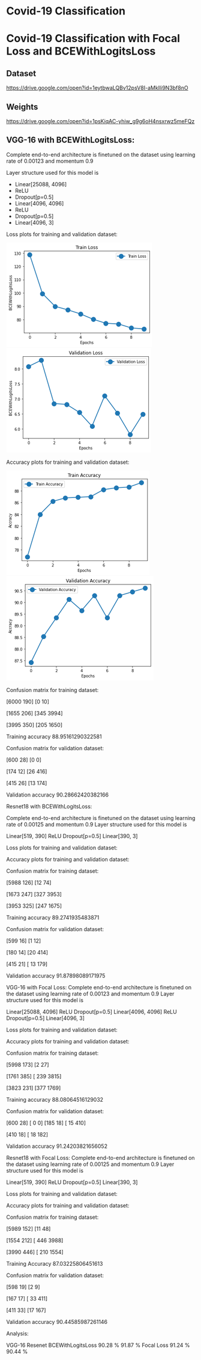 # Covid-19 Classification

# Covid-19 Classification with Focal Loss and BCEWithLogitsLoss

## Dataset 
https://drive.google.com/open?id=1eytbwaLQBv12psV8I-aMkIli9N3bf8nO
## Weights
https://drive.google.com/open?id=1psKiqAC-yhiw_g9g6oH4nsxrwz5meFQz

## VGG-16 with BCEWithLogitsLoss:
Complete end-to-end architecture is finetuned on the dataset using learning rate of 0.00123 and momentum 0.9

Layer structure used for this model is
- Linear[25088, 4096]
- ReLU
- Dropout[p=0.5]
- Linear[4096, 4096]
- ReLU
- Dropout[p=0.5]
- Linear[4096, 3]

Loss plots for training and validation dataset:

![1](/Images/1.png)
![2](/Images/2.png)
 
Accuracy plots for training and validation dataset:

![3](/Images/3.png)
![4](/Images/4.png)

Confusion matrix for training dataset:

[6000  190]
[0      10]

[1655  206]
[345  3994]

[3995  350]
[205  1650]

Training accuracy 88.95161290322581

Confusion matrix for validation dataset:

[600  28]
[0     0]

[174  12]
[26  416]

[415  26]
[13  174]

Validation accuracy 90.28662420382166

Resnet18 with BCEWithLogitsLoss:

Complete end-to-end architecture is finetuned on the dataset using learning rate of 0.00125 and momentum 0.9
Layer structure used for this model is

Linear[519, 390]
ReLU
Dropout[p=0.5]
Linear[390, 3]

Loss plots for training and validation dataset:



Accuracy plots for training and validation dataset:



Confusion matrix for training dataset:

[5988  126]
[12        74]

[1673  247]
[327  3953]

[3953  325]
[247  1675]

Training accuracy 89.2741935483871

Confusion matrix for validation dataset:

[599  16]
[1      12]

[180  14]
[20  414]

[415  21]
[ 13 179]

Validation accuracy 91.87898089171975

VGG-16 with Focal Loss:
Complete end-to-end architecture is finetuned on the dataset using learning rate of 0.00123 and momentum 0.9
Layer structure used for this model is

Linear[25088, 4096]
ReLU
Dropout[p=0.5]
Linear[4096, 4096]
ReLU
Dropout[p=0.5]
Linear[4096, 3]







Loss plots for training and validation dataset:
 

Accuracy plots for training and validation dataset:

Confusion matrix for training dataset:

[5998  173]
[2          27]

[1761  385]
[ 239 3815]

[3823  231]
[377  1769]

Training accuracy 88.08064516129032

Confusion matrix for validation dataset:

[600  28]
[  0      0]
[185  18]
[ 15 410]

[410  18]
[ 18 182]

Validation accuracy 91.24203821656052

Resnet18 with Focal Loss:
Complete end-to-end architecture is finetuned on the dataset using learning rate of 0.00125 and momentum 0.9
Layer structure used for this model is

Linear[519, 390]
ReLU
Dropout[p=0.5]
Linear[390, 3]

Loss plots for training and validation dataset:












Accuracy plots for training and validation dataset:



Confusion matrix for training dataset:

[5989  152]
[11        48]

[1554  212]
[ 446 3988]

[3990  446]
[ 210 1554]

Training Accuracy 87.03225806451613

Confusion matrix for validation dataset:

[598  19]
[2        9]

[167  17]
[ 33 411]

[411  33]
[17  167]

Validation accuracy 90.44585987261146

Analysis:



VGG-16
Resenet
BCEWithLogitsLoss
90.28 %
91.87 %
Focal Loss
91.24 %
90.44 %


